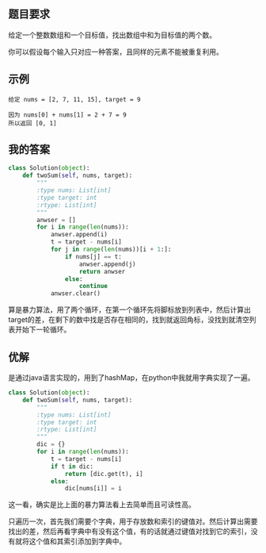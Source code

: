 ## 题目要求
给定一个整数数组和一个目标值，找出数组中和为目标值的两个数。

你可以假设每个输入只对应一种答案，且同样的元素不能被重复利用。
## 示例
```nohighlight
给定 nums = [2, 7, 11, 15], target = 9

因为 nums[0] + nums[1] = 2 + 7 = 9
所以返回 [0, 1]
```
## 我的答案
```python
class Solution(object):
    def twoSum(self, nums, target):
        """
        :type nums: List[int]
        :type target: int
        :rtype: List[int]
        """
        anwser = []
        for i in range(len(nums)):
            anwser.append(i)
            t = target - nums[i]
            for j in range(len(nums))[i + 1:]:
                if nums[j] == t:
                    anwser.append(j)
                    return anwser
                else: 
                    continue
            anwser.clear()
```
算是暴力算法，用了两个循环，在第一个循环先将脚标放到列表中，然后计算出target的差，在剩下的数中找是否存在相同的，找到就返回角标，没找到就清空列表开始下一轮循环。
## 优解
是通过java语言实现的，用到了hashMap，在python中我就用字典实现了一遍。
```python
class Solution(object):
    def twoSum(self, nums, target):
        """
        :type nums: List[int]
        :type target: int
        :rtype: List[int]
        """
        dic = {}
        for i in range(len(nums)):
            t = target - nums[i]
            if t in dic:
                return [dic.get(t), i]
            else:
                dic[nums[i]] = i
```
这一看，确实是比上面的暴力算法看上去简单而且可读性高。

只遍历一次，首先我们需要个字典，用于存放数和索引的键值对。然后计算出需要找出的差，然后再看字典中有没有这个值，有的话就通过键值对找到它的索引，没有就将这个值和其索引添加到字典中。
